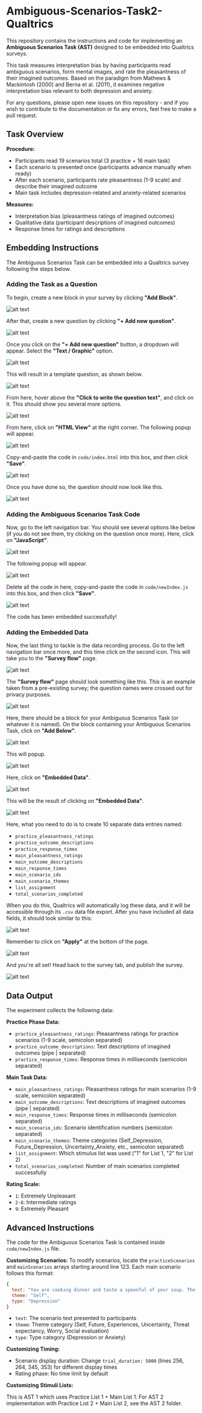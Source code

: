 # Ambiguous-Scenarios-Task2-Qualtrics

This repository contains the instructions and code for implementing an **Ambiguous Scenarios Task (AST)** designed to be embedded into Qualtrics surveys.

This task measures interpretation bias by having participants read ambiguous scenarios, form mental images, and rate the pleasantness of their imagined outcomes. Based on the paradigm from Mathews & Mackintosh (2000) and Berna et al. (2011), it examines negative interpretation bias relevant to both depression and anxiety.

For any questions, please open new issues on this repository - and if you wish to contribute to the documentation or fix any errors, feel free to make a pull request.

## Task Overview

**Procedure:**

- Participants read 19 scenarios total (3 practice + 16 main task)
- Each scenario is presented once (participants advance manually when ready)
- After each scenario, participants rate pleasantness (1-9 scale) and describe their imagined outcome
- Main task includes depression-related and anxiety-related scenarios

**Measures:**

- Interpretation bias (pleasantness ratings of imagined outcomes)
- Qualitative data (participant descriptions of imagined outcomes)
- Response times for ratings and descriptions

## Embedding Instructions

The Ambiguous Scenarios Task can be embedded into a Qualtrics survey following the steps below.

### Adding the Task as a Question

To begin, create a new block in your survey by clicking **"Add Block"**.

![alt text](assets/1.PNG)

After that, create a new question by clicking **"+ Add new question"**.

![alt text](assets/2.PNG)

Once you click on the **"+ Add new question"** button, a dropdown will appear. Select the **"Text / Graphic"** option.

![alt text](assets/3.PNG)

This will result in a template question, as shown below.

![alt text](assets/4.PNG)

From here, hover above the **"Click to write the question text"**, and click on it. This should show you several more options.

![alt text](assets/5.PNG)

From here, click on **"HTML View"** at the right corner. The following popup will appear.

![alt text](assets/6.PNG)

Copy-and-paste the code in `code/index.html` into this box, and then click **"Save"**.

![alt text](assets/7.PNG)

Once you have done so, the question should now look like this.

![alt text](assets/8.PNG)

### Adding the Ambiguous Scenarios Task Code

Now, go to the left navigation bar. You should see several options like below (if you do not see them, try clicking on the question once more). Here, click on **"JavaScript"**.

![alt text](assets/9.PNG)

The following popup will appear.

![alt text](assets/10.PNG)

Delete all the code in here, copy-and-paste the code in `code/newIndex.js` into this box, and then click **"Save"**.

![alt text](assets/11.PNG)

The code has been embedded successfully!

### Adding the Embedded Data

Now, the last thing to tackle is the data recording process. Go to the left navigation bar once more, and this time click on the second icon. This will take you to the **"Survey flow"** page.

![alt text](assets/12.PNG)

The **"Survey flow"** page should look something like this. This is an example taken from a pre-existing survey; the question names were crossed out for privacy purposes.

![alt text](assets/13.PNG)

Here, there should be a block for your Ambiguous Scenarios Task (or whatever it is named). On the block containing your Ambiguous Scenarios Task, click on **"Add Below"**.

![alt text](assets/14.PNG)

This will popup.

![alt text](assets/15.PNG)

Here, click on **"Embedded Data"**.

![alt text](assets/16.PNG)

This will be the result of clicking on **"Embedded Data"**.

![alt text](assets/17.PNG)

Here, what you need to do is to create 10 separate data entries named:

- `practice_pleasantness_ratings`
- `practice_outcome_descriptions`
- `practice_response_times`
- `main_pleasantness_ratings`
- `main_outcome_descriptions`
- `main_response_times`
- `main_scenario_ids`
- `main_scenario_themes`
- `list_assignment`
- `total_scenarios_completed`

When you do this, Qualtrics will automatically log these data, and it will be accessible through its `.csv` data file export. After you have included all data fields, it should look similar to this:

![alt text](assets/18.PNG)

Remember to click on **"Apply"** at the bottom of the page.

![alt text](assets/19.PNG)

And you're all set! Head back to the survey tab, and publish the survey.

![alt text](assets/20.PNG)

## Data Output

The experiment collects the following data:

**Practice Phase Data:**

- `practice_pleasantness_ratings`: Pleasantness ratings for practice scenarios (1-9 scale, semicolon separated)
- `practice_outcome_descriptions`: Text descriptions of imagined outcomes (pipe | separated)
- `practice_response_times`: Response times in milliseconds (semicolon separated)

**Main Task Data:**

- `main_pleasantness_ratings`: Pleasantness ratings for main scenarios (1-9 scale, semicolon separated)
- `main_outcome_descriptions`: Text descriptions of imagined outcomes (pipe | separated)
- `main_response_times`: Response times in milliseconds (semicolon separated)
- `main_scenario_ids`: Scenario identification numbers (semicolon separated)
- `main_scenario_themes`: Theme categories (Self_Depression, Future_Depression, Uncertainty_Anxiety, etc., semicolon separated)
- `list_assignment`: Which stimulus list was used ("1" for List 1, "2" for List 2)
- `total_scenarios_completed`: Number of main scenarios completed successfully

**Rating Scale:**

- `1`: Extremely Unpleasant
- `2-8`: Intermediate ratings
- `9`: Extremely Pleasant

## Advanced Instructions

The code for the Ambiguous Scenarios Task is contained inside `code/newIndex.js` file.

**Customizing Scenarios:**
To modify scenarios, locate the `practiceScenarios` and `mainScenarios` arrays starting around line 123. Each main scenario follows this format:

```js
{
  text: "You are cooking dinner and taste a spoonful of your soup. The flavour is stronger than you expected.",
  theme: "Self",
  type: "Depression"
}
```

- `text`: The scenario text presented to participants
- `theme`: Theme category (Self, Future, Experiences, Uncertainty, Threat expectancy, Worry, Social evaluation)
- `type`: Type category (Depression or Anxiety)

**Customizing Timing:**

- Scenario display duration: Change `trial_duration: 5000` (lines 256, 264, 345, 353) for different display times
- Rating phase: No time limit by default

**Customizing Stimuli Lists:**

This is AST 1 which uses Practice List 1 + Main List 1. For AST 2 implementation with Practice List 2 + Main List 2, see the AST 2 folder.
